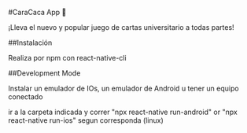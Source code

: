 #CaraCaca App :poop:

¡Lleva el nuevo y popular juego de cartas universitario a todas partes!

##Instalación

Realiza por npm con react-native-cli

##Development Mode

Instalar un emulador de IOs, un emulador de Android u tener un equipo conectado

ir a la carpeta indicada y correr "npx react-native run-android" or "npx react-native run-ios" segun corresponda (linux) </br>



